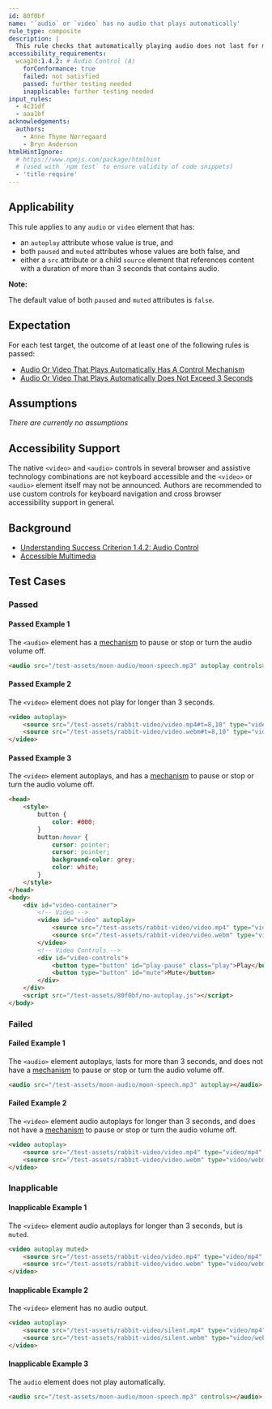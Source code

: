 ```yaml
---
id: 80f0bf
name: '`audio` or `video` has no audio that plays automatically'
rule_type: composite
description: |
  This rule checks that automatically playing audio does not last for more than 3 seconds, or the audio has a control mechanism to stop or mute it.
accessibility_requirements:
  wcag20:1.4.2: # Audio Control (A)
    forConformance: true
    failed: not satisfied
    passed: further testing needed
    inapplicable: further testing needed
input_rules:
  - 4c31df
  - aaa1bf
acknowledgements:
  authors:
    - Anne Thyme Nørregaard
    - Bryn Anderson
htmlHintIgnore:
  # https://www.npmjs.com/package/htmlhint
  # (used with `npm test` to ensure validity of code snippets)
  - 'title-require'
---
```


## Applicability

This rule applies to any `audio` or `video` element that has:

- an `autoplay` attribute whose value is true, and
- both `paused` and `muted` attributes whose values are both false, and
- either a `src` attribute or a child `source` element that references content with a duration of more than 3 seconds that contains audio.

**Note:**

The default value of both `paused` and `muted` attributes is `false`.

## Expectation

For each test target, the outcome of at least one of the following rules is passed:

- [Audio Or Video That Plays Automatically Has A Control Mechanism](https://act-rules.github.io/rules/4c31df)
- [Audio Or Video That Plays Automatically Does Not Exceed 3 Seconds](https://act-rules.github.io/rules/aaa1bf)

## Assumptions

_There are currently no assumptions_

## Accessibility Support

The native `<video>` and `<audio>` controls in several browser and assistive technology combinations are not keyboard accessible and the `<video>` or `<audio>` element itself may not be announced. Authors are recommended to use custom controls for keyboard navigation and cross browser accessibility support in general.

## Background

- [Understanding Success Criterion 1.4.2: Audio Control](https://www.w3.org/WAI/WCAG21/Understanding/audio-control.html)
- [Accessible Multimedia](https://developer.mozilla.org/en-US/docs/Learn/Accessibility/Multimedia)

## Test Cases

### Passed

#### Passed Example 1

The `<audio>` element has a [mechanism](https://www.w3.org/TR/WCAG21/#dfn-mechanism) to pause or stop or turn the audio volume off.

```html
<audio src="/test-assets/moon-audio/moon-speech.mp3" autoplay controls></audio>
```

#### Passed Example 2

The `<video>` element does not play for longer than 3 seconds.

```html
<video autoplay>
	<source src="/test-assets/rabbit-video/video.mp4#t=8,10" type="video/mp4" />
	<source src="/test-assets/rabbit-video/video.webm#t=8,10" type="video/webm" />
</video>
```

#### Passed Example 3

The `<video>` element autoplays, and has a [mechanism](https://www.w3.org/TR/WCAG21/#dfn-mechanism) to pause or stop or turn the audio volume off.

```html
<head>
	<style>
		button {
			color: #000;
		}
		button:hover {
			cursor: pointer;
			cursor: pointer;
			background-color: grey;
			color: white;
		}
	</style>
</head>
<body>
	<div id="video-container">
		<!-- Video -->
		<video id="video" autoplay>
			<source src="/test-assets/rabbit-video/video.mp4" type="video/mp4" />
			<source src="/test-assets/rabbit-video/video.webm" type="video/webm" />
		</video>
		<!-- Video Controls -->
		<div id="video-controls">
			<button type="button" id="play-pause" class="play">Play</button>
			<button type="button" id="mute">Mute</button>
		</div>
	</div>
	<script src="/test-assets/80f0bf/no-autoplay.js"></script>
</body>
```

### Failed

#### Failed Example 1

The `<audio>` element autoplays, lasts for more than 3 seconds, and does not have a [mechanism](https://www.w3.org/TR/WCAG21/#dfn-mechanism) to pause or stop or turn the audio volume off.

```html
<audio src="/test-assets/moon-audio/moon-speech.mp3" autoplay></audio>
```

#### Failed Example 2

The `<video>` element audio autoplays for longer than 3 seconds, and does not have a [mechanism](https://www.w3.org/TR/WCAG21/#dfn-mechanism) to pause or stop or turn the audio volume off.

```html
<video autoplay>
	<source src="/test-assets/rabbit-video/video.mp4" type="video/mp4" />
	<source src="/test-assets/rabbit-video/video.webm" type="video/webm" />
</video>
```

### Inapplicable

#### Inapplicable Example 1

The `<video>` element audio autoplays for longer than 3 seconds, but is `muted`.

```html
<video autoplay muted>
	<source src="/test-assets/rabbit-video/video.mp4" type="video/mp4" />
	<source src="/test-assets/rabbit-video/video.webm" type="video/webm" />
</video>
```

#### Inapplicable Example 2

The `<video>` element has no audio output.

```html
<video autoplay>
	<source src="/test-assets/rabbit-video/silent.mp4" type="video/mp4" />
	<source src="/test-assets/rabbit-video/silent.webm" type="video/webm" />
</video>
```

#### Inapplicable Example 3

The `audio` element does not play automatically.

```html
<audio src="/test-assets/moon-audio/moon-speech.mp3" controls></audio>
```
